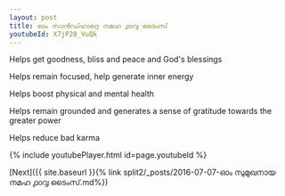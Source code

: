 ```yaml
---
layout: post
title: ഓം സാൻഡ്ഹാറ്റെ നമഹ ൧൦൮ ടൈംസ്
youtubeId: X7jP20_VuQk
---
```

 
 
Helps get goodness, bliss and peace and God's blessings
 
Helps remain focused, help generate inner energy 
 
Helps boost physical and mental health 
 
Helps remain grounded and generates a sense of gratitude towards the greater power 
 
Helps reduce bad karma
 
 
 
 


{% include youtubePlayer.html id=page.youtubeId %}
 
[Next]({{ site.baseurl }}{% link  split2/_posts/2016-07-07-ഓം സുമുഖനായ നമഹ ൧൦൮ ടൈംസ്.md%})
 
